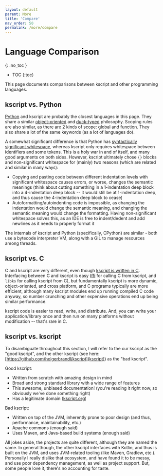 ```yaml
---
layout: default
parent: More
title: 'Compare'
nav_order: 50
permalink: /more/compare
---
```


# Language Comparison
{: .no_toc }

 * TOC
{:toc}

This page documents comparisons between kscript and other programming languages. 


## kscript vs. Python

[Python](https://www.python.org/) and kscript are probably the closest languages in this page. They share a similar [object-oriented](https://en.wikipedia.org/wiki/Object-oriented_programming) and [duck-typed](https://en.wikipedia.org/wiki/Duck_typing) philosophy. Scoping rules are also similar, as there are 2 kinds of scope: global and function. They also share a lot of the same keywords (as a lot of languages do).

A somewhat significant difference is that Python has [syntactically significant whitespace](https://wiki.c2.com/?SyntacticallySignificantWhitespaceConsideredHarmful), whereas kscript only requires whitespace between identifiers and some tokens. This is a holy war in and of itself, and many good arguments on both sides. However, kscript ultimately chose `{}` blocks and non-significant whitespace for (mainly) two reasons (which are related and similar in many ways): 

  * Copying and pasting code between different indentation levels with significant whitespace causes errors, or worse, changes the semantic meanings (think about cutting something in a 1-indentation deep block into a 4-indentation deep block -- it would still be at 1-indentation deep, and thus cause the 4-indentation deep block to cease)
  * Autoformatting/autoindenting code is impossible, as changing the indentation would change the semantic meaning, and changing the semantic meaning would change the formatting. Having non-significant whitespace solves this, as an IDE is free to indent/dedent and add newlines as it needs to properly format it

The internals of kscript and Python (specifically, CPython) are similar - both use a bytecode interpreter VM, along with a GIL to manage resources among threads.


## kscript vs. C

C and kscript are very different, even though [kscript is written in C](https://github.com/chemicaldevelopment/kscript). Interfacing between C and kscript is easy ([ffi](/modules/ffi) for calling C from kscript, and `libks` for calling kscript from C), but fundamentally kscript is more dynamic, object-oriented, and cross platform, and C programs typically are more efficient, although many kscript modules end up running compiled C code anyway, so number crunching and other expensive operations end up being similar performance.


kscript code is easier to read, write, and distribute. And, you can write your application/library once and then run on many platforms without modification -- that's rare in C.


## kscript vs. kscript

To disambiguate throughout this section, I will refer to the our kscript as the "good kscript", and the other kscript (see here: [https://github.com/holgerbrandl/kscript](kscript)) as the "bad kscript".


Good kscript:

  * Written from scratch with amazing design in mind
  * Broad and strong standard library with a wide range of features
  * This awesome, unbiased documentation! (you're reading it right now, so obviously we've done something right)
  * Has a legitimate domain ([kscript.org](https://kscript.org))

Bad kscript:

  * Written on top of the JVM, inherently prone to poor design (and thus, performance, maintainability, etc.)
  * Apache commons (enough said)
  * Uses Maven, and Java-based build systems (enough said)

All jokes aside, the projects are quite different, although they are named the same. In general though, the other kscript interfaces with Kotlin, and thus is built on the JVM, and uses JVM-related tooling (like Maven, Gradlew, etc.). Personally I really dislike that ecosystem, and have found it to be messy, and use poor dependency management, as well as project support. But, some people love it, there's no accounting for taste.
